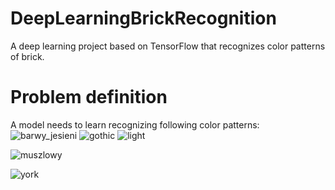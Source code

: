 # DeepLearningBrickRecognition

A deep learning project based on TensorFlow that recognizes color patterns of brick.

# Problem definition

A model needs to learn recognizing following color patterns:
<br/>
![barwy_jesieni](https://github.com/Kamelleon/DeepLearningBrickRecognition/blob/main/brick_patterns/barwy_jesieni.png)
![gothic](https://github.com/Kamelleon/DeepLearningBrickRecognition/blob/main/brick_patterns/gothic.png)
![light](https://github.com/Kamelleon/DeepLearningBrickRecognition/blob/main/brick_patterns/light.png)

![muszlowy](https://github.com/Kamelleon/DeepLearningBrickRecognition/blob/main/brick_patterns/muszlowy.png)

![york](https://github.com/Kamelleon/DeepLearningBrickRecognition/blob/main/brick_patterns/york.png)
